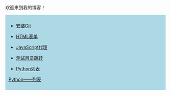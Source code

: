 
欢迎来到我的博客！

<div style="background: lightblue;padding: 10px;">
  
- [安装Git](Git——安装Git.md)

- [HTML表单](HTML——表单.md)

- [JavaScript代理](JavaScript——代理.md)

- [测试目录跳转](测试目录跳转.md)

- [Python列表](Python——列表)

<a href="Python——列表">Python——列表</a> 

</div>

